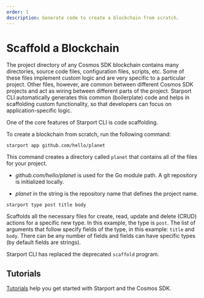 ```yaml
---
order: 1
description: Generate code to create a blockchain from scratch.
---
```


# Scaffold a Blockchain

The project directory of any Cosmos SDK blockchain contains many directories, source code files, configuration files, scripts, etc. Some of these files implement custom logic and are very specific to a particular project. Other files, however, are common between different Cosmos SDK projects and act as wiring between different parts of the project. Starport CLI automatically generates this common (boilerplate) code and helps in scaffolding custom functionality, so that developers can focus on application-specific logic.

One of the core features of Starport CLI is code scaffolding.

To create a blockchain from scratch, run the following command:

```
starport app github.com/hello/planet
```

This command creates a directory called `planet` that contains all of the files for your project. 

- _github.com/hello/planet_ is used for the Go module path. A git repository is initialized locally.

- _planet_ in the string is the repository name that defines the project name.

```
starport type post title body
```

Scaffolds all the necessary files for create, read, update and delete (CRUD) actions for a specific new type. In this example, the type is `post`. The list of arguments that follow specify fields of the type, in this example: `title` and `body`. There can be any number of fields and fields can have specific types (by default fields are strings).

Starport CLI has replaced the deprecated `scaffold` program.

## Tutorials

[Tutorials](https://tutorials.cosmos.network/) help you get started with Starport and the Cosmos SDK.
